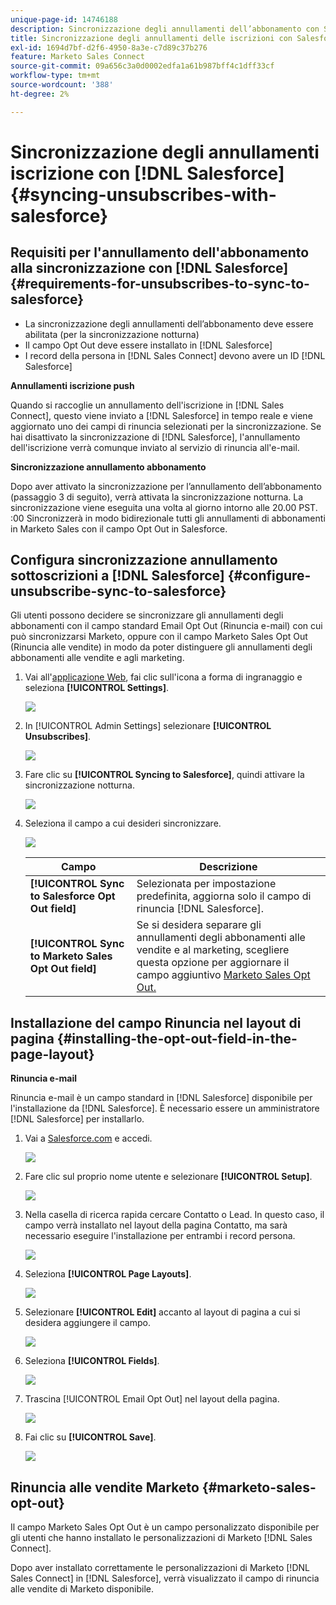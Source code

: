 ```yaml
---
unique-page-id: 14746188
description: Sincronizzazione degli annullamenti dell’abbonamento con Salesforce - Documentazione di Marketo - Documentazione del prodotto
title: Sincronizzazione degli annullamenti delle iscrizioni con Salesforce
exl-id: 1694d7bf-d2f6-4950-8a3e-c7d89c37b276
feature: Marketo Sales Connect
source-git-commit: 09a656c3a0d0002edfa1a61b987bff4c1dff33cf
workflow-type: tm+mt
source-wordcount: '388'
ht-degree: 2%

---
```


# Sincronizzazione degli annullamenti iscrizione con [!DNL Salesforce] {#syncing-unsubscribes-with-salesforce}

## Requisiti per l&#39;annullamento dell&#39;abbonamento alla sincronizzazione con [!DNL Salesforce] {#requirements-for-unsubscribes-to-sync-to-salesforce}

* La sincronizzazione degli annullamenti dell’abbonamento deve essere abilitata (per la sincronizzazione notturna)
* Il campo Opt Out deve essere installato in [!DNL Salesforce]
* I record della persona in [!DNL Sales Connect] devono avere un ID [!DNL Salesforce]

**Annullamenti iscrizione push**

Quando si raccoglie un annullamento dell&#39;iscrizione in [!DNL Sales Connect], questo viene inviato a [!DNL Salesforce] in tempo reale e viene aggiornato uno dei campi di rinuncia selezionati per la sincronizzazione. Se hai disattivato la sincronizzazione di [!DNL Salesforce], l&#39;annullamento dell&#39;iscrizione verrà comunque inviato al servizio di rinuncia all&#39;e-mail.

**Sincronizzazione annullamento abbonamento**

Dopo aver attivato la sincronizzazione per l’annullamento dell’abbonamento (passaggio 3 di seguito), verrà attivata la sincronizzazione notturna. La sincronizzazione viene eseguita una volta al giorno intorno alle 20.00 PST. :00 Sincronizzerà in modo bidirezionale tutti gli annullamenti di abbonamenti in Marketo Sales con il campo Opt Out in Salesforce.

## Configura sincronizzazione annullamento sottoscrizioni a [!DNL Salesforce] {#configure-unsubscribe-sync-to-salesforce}

Gli utenti possono decidere se sincronizzare gli annullamenti degli abbonamenti con il campo standard Email Opt Out (Rinuncia e-mail) con cui può sincronizzarsi Marketo, oppure con il campo Marketo Sales Opt Out (Rinuncia alle vendite) in modo da poter distinguere gli annullamenti degli abbonamenti alle vendite e agli marketing.

1. Vai all&#39;[applicazione Web](https://toutapp.com/login), fai clic sull&#39;icona a forma di ingranaggio e seleziona **[!UICONTROL Settings]**.

   ![](assets/one-1.png)

1. In [!UICONTROL Admin Settings] selezionare **[!UICONTROL Unsubscribes]**.

   ![](assets/two-2.png)

1. Fare clic su **[!UICONTROL Syncing to Salesforce]**, quindi attivare la sincronizzazione notturna.

   ![](assets/three-2.png)

1. Seleziona il campo a cui desideri sincronizzare.

   ![](assets/4.png)

   | Campo | Descrizione |
   |---|---|
   | **[!UICONTROL Sync to Salesforce Opt Out field]** | Selezionata per impostazione predefinita, aggiorna solo il campo di rinuncia [!DNL Salesforce]. |
   | **[!UICONTROL Sync to Marketo Sales Opt Out field]** | Se si desidera separare gli annullamenti degli abbonamenti alle vendite e al marketing, scegliere questa opzione per aggiornare il campo aggiuntivo [Marketo Sales Opt Out.](#msoo) |

## Installazione del campo Rinuncia nel layout di pagina {#installing-the-opt-out-field-in-the-page-layout}

**Rinuncia e-mail**

Rinuncia e-mail è un campo standard in [!DNL Salesforce] disponibile per l&#39;installazione da [!DNL Salesforce]. È necessario essere un amministratore [!DNL Salesforce] per installarlo.

1. Vai a [Salesforce.com](https://salesforce.com) e accedi.

   ![](assets/five-1.png)

1. Fare clic sul proprio nome utente e selezionare **[!UICONTROL Setup]**.

   ![](assets/six-1.png)

1. Nella casella di ricerca rapida cercare Contatto o Lead. In questo caso, il campo verrà installato nel layout della pagina Contatto, ma sarà necessario eseguire l&#39;installazione per entrambi i record persona.

   ![](assets/seven-1.png)

1. Seleziona **[!UICONTROL Page Layouts]**.

   ![](assets/eight-1.png)

1. Selezionare **[!UICONTROL Edit]** accanto al layout di pagina a cui si desidera aggiungere il campo.

   ![](assets/nine.png)

1. Seleziona **[!UICONTROL Fields]**.

   ![](assets/ten.png)

1. Trascina [!UICONTROL Email Opt Out] nel layout della pagina.

   ![](assets/11.png)

1. Fai clic su **[!UICONTROL Save]**.

   ![](assets/twelve.png)

## Rinuncia alle vendite Marketo {#marketo-sales-opt-out}

Il campo Marketo Sales Opt Out è un campo personalizzato disponibile per gli utenti che hanno installato le personalizzazioni di Marketo [!DNL Sales Connect].

Dopo aver installato correttamente le personalizzazioni di Marketo [!DNL Sales Connect] in [!DNL Salesforce], verrà visualizzato il campo di rinuncia alle vendite di Marketo disponibile.
